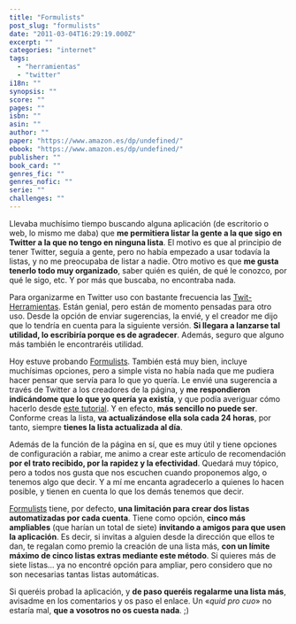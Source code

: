 ```yaml
---
title: "Formulists"
post_slug: "formulists"
date: "2011-03-04T16:29:19.000Z"
excerpt: ""
categories: "internet"
tags: 
  - "herramientas"
  - "twitter"
i18n: ""
synopsis: ""
score: ""
pages: ""
isbn: ""
asin: ""
author: ""
paper: "https://www.amazon.es/dp/undefined/"
ebook: "https://www.amazon.es/dp/undefined/"
publisher: ""
book_card: ""
genres_fic: ""
genres_nofic: ""
serie: ""
challenges: ""
---
```


Llevaba muchísimo tiempo buscando alguna aplicación (de escritorio o web, lo mismo me daba) que **me permitiera listar la gente a la que sigo en Twitter a la que no tengo en ninguna lista**. El motivo es que al principio de tener Twitter, seguía a gente, pero no había empezado a usar todavía la listas, y no me preocupaba de listar a nadie. Otro motivo es que **me gusta tenerlo todo muy organizado**, saber quién es quién, de qué le conozco, por qué le sigo, etc. Y por más que buscaba, no encontraba nada.

Para organizarme en Twitter uso con bastante frecuencia las [Twit-Herramientas](http://twit-herramientas.com). Están genial, pero están de momento pensadas para otro uso. Desde la opción de enviar sugerencias, la envié, y el creador me dijo que lo tendría en cuenta para la siguiente versión. **Si llegara a lanzarse tal utilidad, lo escribiría porque es de agradecer**. Además, seguro que alguno más también le encontraréis utilidad.

Hoy estuve probando [Formulists](http://formulists.com/). También está muy bien, incluye muchísimas opciones, pero a simple vista no había nada que me pudiera hacer pensar que servía para lo que yo quería. Le envié una sugerencia a través de Twitter a los creadores de la página, y **me respondieron indicándome que lo que yo quería ya existía**, y que podía averiguar cómo hacerlo desde [este tutorial](http://blog.formulists.com/post/2640258653/how-to-see-who-you-have-not-listed-yet). Y en efecto, **más sencillo no puede ser**. Conforme creas la lista, **va actualizándose ella sola cada 24 horas**, por tanto, siempre **tienes la lista actualizada al día**.

Además de la función de la página en sí, que es muy útil y tiene opciones de configuración a rabiar, me animo a crear este artículo de recomendación **por el trato recibido, por la rapidez y la efectividad**. Quedará muy tópico, pero a todos nos gusta que nos escuchen cuando proponemos algo, o tenemos algo que decir. Y a mí me encanta agradecerlo a quienes lo hacen posible, y tienen en cuenta lo que los demás tenemos que decir.

[Formulists](http://formulists.com/) tiene, por defecto, **una limitación para crear dos listas automatizadas por cada cuenta**. Tiene como opción, **cinco más ampliables** (que harían un total de siete) **invitando a amigos para que usen la aplicación**. Es decir, si invitas a alguien desde la dirección que ellos te dan, te regalan como premio la creación de una lista más, **con un límite máximo de cinco listas extras mediante este método**. Si quieres más de siete listas... ya no encontré opción para ampliar, pero considero que no son necesarias tantas listas automáticas.

Si queréis probad la aplicación, y **de paso queréis regalarme una lista más**, avisadme en los comentarios y os paso el enlace. Un «_quid pro cuo_» no estaría mal, **que a vosotros no os cuesta nada**. ;)
